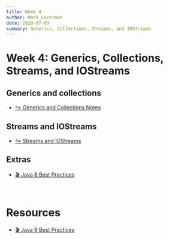 ```yaml
---
title: Week 4
author: Mark Lucernas
date: 2020-07-09
summary: Generics, Collections, Streams, and IOStreams
---
```



# Week 4: Generics, Collections, Streams, and IOStreams

## Generics and collections

- [↪ Generics and Collections Notes](generics-and-collections/index)


## Streams and IOStreams

- [↪ Streams and IOStreams](streams/index)


## Extras

- [🎬 Java 8 Best Practices](https://www.youtube.com/watch?v=wOks4LW6I24)


<br>

# Resources

- [🎬 Java 8 Best Practices](https://www.youtube.com/watch?v=wOks4LW6I24)

